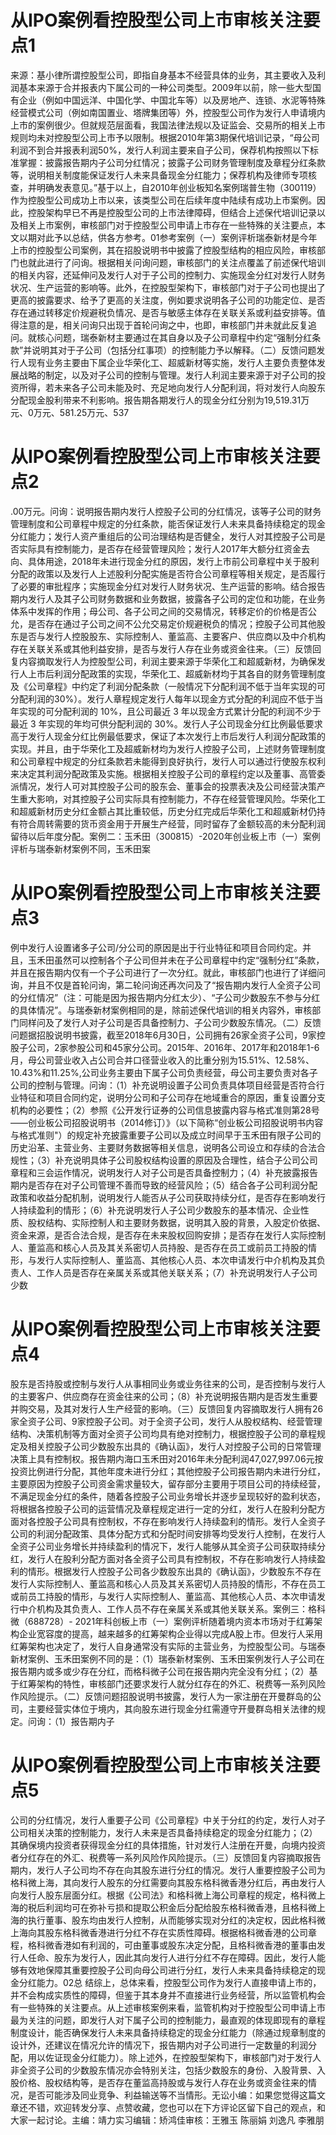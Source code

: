 # 从IPO案例看控股型公司上市审核关注要点1

来源：基小律所谓控股型公司，即指自身基本不经营具体的业务，其主要收入及利润基本来源于合并报表内下属公司的一种公司类型。2009年以前，除一些大型国有企业（例如中国远洋、中国化学、中国北车等）以及房地产、连锁、水泥等特殊经营模式公司（例如南国置业、塔牌集团等）外，控股型公司作为发行人申请境内上市的案例很少。但就规范层面看，我国法律法规以及证监会、交易所的相关上市规则均未对控股型公司上市予以限制。根据2010年第3期保代培训记录，“母公司利润不到合并报表利润50%，发行人利润主要来自子公司，保荐机构按照以下标准掌握：披露报告期内子公司分红情况；披露子公司财务管理制度及章程分红条款等，说明相关制度能保证发行人未来具备现金分红能力；保荐机构及律师专项核查，并明确发表意见。”基于以上，自2010年创业板知名案例瑞普生物（300119）作为控股型公司成功上市以来，该类型公司在后续年度中陆续有成功上市案例。因此，控股架构早已不再是控股型公司的上市法律障碍，但结合上述保代培训记录以及相关上市案例，审核部门对于控股型公司申请上市存在一些特殊的关注要点，本文以期对此予以总结，供各方参考。01参考案例（一）案例评析瑞泰新材是今年上市的控股型公司案例，其在招股说明书中披露了控股型结构的相应风险，审核部门也就此进行了问询。根据相关问询问题，审核部门的关注点覆盖了前述保代培训的相关内容，还延伸问及发行人对于子公司的控制力、实施现金分红对发行人财务状况、生产运营的影响等。此外，在控股型架构下，审核部门对于子公司也提出了更高的披露要求、给予了更高的关注度，例如要求说明各子公司的功能定位、是否存在通过转移定价规避税负情况、是否与敏感主体存在关联关系或利益安排等。值得注意的是，相关问询只出现于首轮问询之中，也即，审核部门并未就此反复追问。就核心问题，瑞泰新材主要通过在其自身以及子公司章程中约定“强制分红条款”并说明其对于子公司（包括分红事项）的控制能力予以解释。（二）反馈问题发行人现有业务主要由下属企业华荣化工、超威新材等实施，发行人主要负责整体发展战略的制定，以及对子公司的控制与管理。发行人利润主要来源于对子公司的投资所得，若未来各子公司未能及时、充足地向发行人分配利润，将对发行人向股东分配现金股利带来不利影响。报告期各期发行人的现金分红分别为19,519.31万元、0万元、581.25万元、537

# 从IPO案例看控股型公司上市审核关注要点2

.00万元。问询：说明报告期内发行人控股子公司的分红情况，该等子公司的财务管理制度和公司章程中规定的分红条款，能否保证发行人未来具备持续稳定的现金分红能力；发行人资产重组后的公司治理结构是否健全，发行人对其控股子公司是否实际具有控制能力，是否存在经营管理风险；发行人2017年大额分红资金去向、具体用途，2018年未进行现金分红的原因，发行上市前公司章程中关于股利分配的政策以及发行人上述股利分配实施是否符合公司章程等相关规定，是否履行了必要的审批程序；实施现金分红对发行人财务状况、生产运营的影响。结合报告期内发行人及其子公司财务数据和业务数据，披露各子公司的定位和功能，在业务体系中发挥的作用；母公司、各子公司之间的交易情况，转移定价的价格是否公允，是否存在通过子公司之间不公允交易定价规避税负的情况；控股子公司其他股东是否与发行人控股股东、实际控制人、董监高、主要客户、供应商以及中介机构存在关联关系或其他利益安排，是否与发行人存在业务或资金往来。（三）反馈回复内容摘取发行人为控股型公司，利润主要来源于华荣化工和超威新材，为确保发行人上市后利润分配政策的实现，华荣化工、超威新材均于其各自的财务管理制度及《公司章程》中约定了利润分配条款（一般情况下分配利润不低于当年实现的可分配利润的30%）。发行人章程规定发行人每年以现金方式分配的利润应不低于当年实现的可分配利润的 10%，且公司最近 3 年以现金方式累计分配的利润不少于最近 3 年实现的年均可供分配利润的 30%。发行人子公司现金分红比例最低要求高于发行人现金分红比例最低要求，保证了本次发行上市后发行人利润分配政策的实现。并且，由于华荣化工及超威新材均为发行人控股子公司，上述财务管理制度和公司章程中规定的分红条款若未能得到良好执行，发行人可以通过行使股东权利来决定其利润分配政策及实施。根据相关控股子公司的章程约定以及董事、高管委派情况，发行人可对其控股子公司的股东会、董事会的投票表决及公司经营决策产生重大影响，对其控股子公司实际具有控制能力，不存在经营管理风险。华荣化工和超威新材历史分红金额占其比重较低，历史分红完成后华荣化工和超威新材仍持有符合周转需要的货币资金用于开展生产经营，同时留存了金额较高的未分配利润留待以后年度分配。案例二：玉禾田（300815）-2020年创业板上市（一）案例评析与瑞泰新材案例不同，玉禾田案

# 从IPO案例看控股型公司上市审核关注要点3

例中发行人设置诸多子公司/分公司的原因是出于行业特征和项目合同约定。并且，玉禾田虽然可以控制各个子公司但并未在子公司章程中约定“强制分红”条款，并且在报告期内仅有一个子公司进行了一次分红。就此，审核部门也进行了详细问询，并且不仅是首轮问询，第二轮问询还再次问及了“报告期内发行人全资子公司的分红情况”（注：可能是因为报告期内分红太少）、“子公司少数股东不参与分红的具体情况”。与瑞泰新材案例相同的是，除前述保代培训的相关内容外，审核部门同样问及了发行人对子公司是否具备控制力、子公司少数股东情况。（二）反馈问题据招股说明书披露，截至2018年6月30日，公司拥有26家全资子公司，9家控股子公司，2家参股公司和45家分公司。2015年、2016年、2017年和2018年1-6月，母公司营业收入占公司合并口径营业收入的比重分别为15.51%、12.58%、10.43%和11.25%,公司业务主要由下属子公司负责经营，母公司主要负责对各子公司的控制与管理。问询：（1）补充说明设置子公司负责具体项目经营是否符合行业特征和项目合同约定，说明分公司和子公司存在地域重合的原因，重复设置分支机构的必要性；（2）参照《公开发行证券的公司信息披露内容与格式准则第28号——创业板公司招股说明书（2014修订）》（以下简称“创业板公司招股说明书内容与格式准则"）的规定补充披露重要子公司以及成立时间早于玉禾田有限子公司的历史沿革、主营业务、主要财务数据等相关信息，说明各公司设立和存续的合法合规性；（3）补充说明具体子公司股权结构设置的原因及合理性，结合子公司公司章程和三会运作情况，说明发行人对子公司是否具备控制力；（4）补充披露报告期内是否存在对子公司管理不善而导致的经营风险；（5）结合各子公司利润分配政策和收益分配机制，说明发行人能否从子公司获取持续分红，是否存在影响发行人持续盈利的情形；（6）补充说明发行人子公司少数股东的基本情况、企业性质、股权结构、实际控制人和主要财务数据，说明其入股的背景，入股定价依据、资金来源，是否合法合规，是否存在未来股权回购安排；是否存在发行人实际控制人、董监高和核心人员及其关系密切人员持股、是否存在员工或前员工持股的情形，与发行人实际控制人、董监高、其他核心人员、本次申请发行中介机构及其负责人、工作人员是否存在亲属关系或其他关联关系；（7）补充说明发行人子公司少数

# 从IPO案例看控股型公司上市审核关注要点4

股东是否持股或控制与发行人从事相同业务或业务往来的公司，是否控制与发行人的主要客户、供应商存在资金往来的公司；（8）补充说明报告期内是否发生重要并购交易，及其对发行人生产经营的影响。（三）反馈回复内容摘取发行人拥有26家全资子公司、9家控股子公司。对于全资子公司，发行人从股权结构、经营管理结构、决策机制等方面对全资子公司均具有绝对控制力，根据控股子公司的章程规定及相关控股子公司少数股东出具的《确认函》，发行人对控股子公司的日常管理决策上具有控制权。报告期内海口玉禾田对2016年未分配利润47,027,997.06元按投资比例进行分配，其他年度未进行分红；其他控股子公司报告期内未进行分红，主要原因为控股子公司资金需求量较大，留存部分主要用于项目公司的持续经营，不满足现金分红的条件，随着各控股子公司业务增长并逐步呈现较好的盈利状态，将根据各控股子公司的运营情况及章程规定进行一定的分红，发行人在股利分配方面对各控股子公司具有控制权，不存在影响发行人持续盈利的情形。发行人全资子公司的利润分配政策、具体分配方式和分配时间安排等均受发行人控制，在发行人全资子公司业务增长并持续盈利的情况下，发行人能够从其全资子公司获取持续分红，发行人在股利分配方面对各全资子公司具有控制权，不存在影响发行人持续盈利的情形。根据发行人控股子公司各少数股东出具的《确认函》，少数股东不存在发行人实际控制人、董监高和核心人员及其关系密切人员持股的情形，不存在员工或前员工持股的情形，与发行人实际控制人、董监高、其他核心人员、本次申请发行中介机构及其负责人、工作人员不存在亲属关系或其他关联关系。案例三：格科微（688728）- 2021年科创板上市（一）案例评析随着境内资本市场对于红筹架构企业宽容度的提高，越来越多的红筹架构企业得以完成A股上市。但发行人采用红筹架构也决定了，发行人自身通常没有实际的主营业务，为控股型公司。与瑞泰新材案例、玉禾田案例不同的是：（1）瑞泰新材案例、玉禾田案例发行人子公司在报告期内或多或少存在分红，而格科微子公司在报告期内完全没有分红；（2）基于红筹架构的特性，审核部门还要求发行人就分红存在的外汇、税费等一系列风险作风险提示。（二）反馈问题招股说明书披露，发行人为一家注册在开曼群岛的公司，主要经营实体位于境内，其向股东进行现金分红需遵守开曼群岛相关法律的规定。问询：（1）报告期内子

# 从IPO案例看控股型公司上市审核关注要点5

公司的分红情况，发行人重要子公司《公司章程》中关于分红的约定，发行人对子公司相关决策的控制能力，发行人未来是否具备持续稳定的现金分红能力；（2）其确保境内投资者获得现金分红的具体措施，针对发行人注册在开曼，向境内投资者分红存在的外汇、税费等一系列风险作风险提示。（三）反馈回复内容摘取报告期内，发行人子公司均不存在向其股东进行分红的情况。发行人重要控股子公司为格科微上海，其向发行人股东的分红需要向其股东格科微香港分红后，再由发行人向发行人股东层面分红。根据《公司法》和格科微上海公司章程的规定，格科微上海的税后利润均可在弥补亏损和提取公积金后分配给股东格科微香港，且格科微上海的执行董事、股东均由发行人控制，从而能够实现对分红的决定权，因此格科微上海向其股东格科微香港进行分红不存在实质性障碍。根据格科微香港的公司章程，格科微香港如有利润的，可由董事或股东决定分配，且格科微香港的董事由发行人任命、股东为发行人，因此其向发行人进行分红不存在障碍。因此，发行人能够有效地保障其重要控股子公司向母公司进行分红，发行人未来具备持续稳定的现金分红能力。02总 结综上，总体来看，控股型公司作为发行人直接申请上市的，并不会构成实质性的障碍，但鉴于其本身并不直接进行业务经营，所以监管机构会有一些特殊的关注要点。从上述审核案例来看，监管机构对于控股型公司申请上市最为关注的问题，即发行人对下属子公司的控制能力，最直观的体现即现有的章程制度设计，能否确保发行人未来具备持续稳定的现金分红能力（除通过规章制度的设计外，还建议在情况允许的情况下，报告期内对子公司进行一定数量的利润分配，用以佐证现金分红能力）。除上述外，在控股型架构下，审核部门对于发行人非全资子公司的少数股东情况亦会特别关注，包括少数股东的身份、入股背景、入股价格、股权结构等，是否存在董监高持股或与发行人存在业务或资金往来的情况，是否可能涉及同业竞争、利益输送等不当情形。无讼小编：如果您觉得这篇文章还不错，欢迎转发分享、点赞收藏，您也可以在下方评论区留下自己的观点，和大家一起讨论。主编：靖力实习编辑：矫鸿佳审核：王雅玉 陈丽娟 刘逸凡 李雅朋

